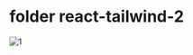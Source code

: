 # folder react-tailwind-2

![1](https://user-images.githubusercontent.com/39210418/166107182-9ddc9f2c-1148-406a-8010-d7a01434d5ad.png)
